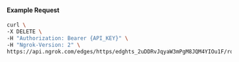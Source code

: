 <!-- Code generated for API Clients. DO NOT EDIT. -->

#### Example Request

```bash
curl \
-X DELETE \
-H "Authorization: Bearer {API_KEY}" \
-H "Ngrok-Version: 2" \
https://api.ngrok.com/edges/https/edghts_2uDDRvJqyaW3mPgM8JQM4YIOu1F/routes/edghtsrt_2uDDRvKBJyPDWK8onbbhVU0hlfm/traffic_policy
```
